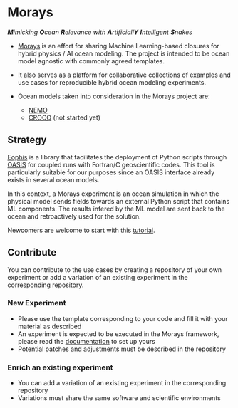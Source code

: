 # Morays

_**M**imicking **O**cean **R**elevance with **A**rtificiall**Y** **I**ntelligent **S**nakes_

- [Morays](https://morays-doc.readthedocs.io/en/latest/index.html) is an effort for sharing Machine Learning-based closures for hybrid physics / AI ocean modeling. The project is intended to be ocean model agnostic with commonly agreed templates.

- It also serves as a platform for collaborative collections of examples and use cases for reproducible hybrid ocean modeling experiments.

- Ocean models taken into consideration in the Morays project are:
    - [NEMO](https://www.nemo-ocean.eu/)
    - [CROCO](https://www.croco-ocean.org/) (not started yet)


## Strategy

[Eophis](https://github.com/meom-group/eophis/) is a library that facilitates the deployment of Python scripts through [OASIS](https://oasis.cerfacs.fr/en/) for coupled runs with Fortran/C geoscientific codes. This tool is particularly suitable for our purposes since an OASIS interface already exists in several ocean models.

In this context, a Morays experiment is an ocean simulation in which the physical model sends fields towards an external Python script that contains ML components. The results infered by the ML model are sent back to the ocean and retroactively used for the solution.

Newcomers are welcome to start with this [tutorial](https://morays-doc.readthedocs.io/en/latest/getting_started.html).

## Contribute

You can contribute to the use cases by creating a repository of your own experiment or add a variation of an existing experiment in the corresponding repository.

### New Experiment

- Please use the template corresponding to your code and fill it with your material as described
- An experiment is expected to be executed in the Morays framework, please read the [documentation](https://morays-doc.readthedocs.io/en/latest/index.html) to set up yours
- Potential patches and adjustments must be described in the repository


### Enrich an existing experiment

- You can add a variation of an existing experiment in the corresponding repository
- Variations must share the same software and scientific environments
